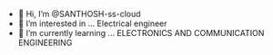 - 👋 Hi, I’m @SANTHOSH-ss-cloud
- 👀 I’m interested in ... Electrical engineer 
- 🌱 I’m currently learning ... ELECTRONICS AND COMMUNICATION ENGINEERING


<!---
SANTHOSH-ss-cloud/SANTHOSH-ss-cloud is a ✨ special ✨ repository because its `README.md` (this file) appears on your GitHub profile.
You can click the Preview link to take a look at your changes.
--->
